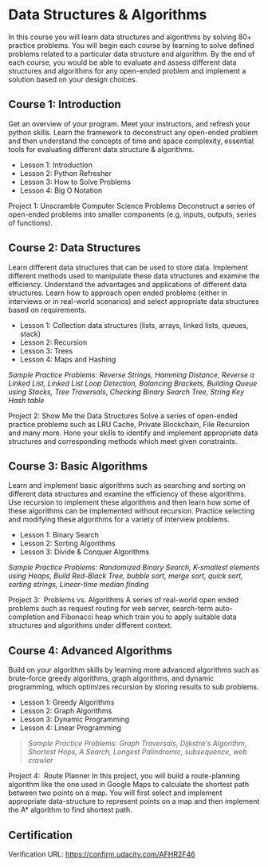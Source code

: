 # Data Structures & Algorithms

In this course you will learn data structures and algorithms by solving 80+ practice problems. You will begin each course by learning to solve defined problems related to a particular data structure and algorithm. By the end of each course, you would be able to evaluate and assess different data structures and algorithms for any open-ended problem and implement a solution based on your design choices.

## Course 1: Introduction

Get an overview of your program. Meet your instructors, and refresh your python skills. Learn the framework to
deconstruct any open-ended problem and then understand the concepts of time and space complexity, essential tools
for evaluating different data structure & algorithms.

- Lesson 1: Introduction
- Lesson 2: Python Refresher
- Lesson 3: How to Solve Problems
- Lesson 4: Big O Notation

Project 1: Unscramble Computer Science Problems
Deconstruct a series of open-ended problems into smaller components (e.g, inputs, outputs, series of functions).

## Course 2: Data Structures

Learn different data structures that can be used to store data. Implement different methods used to manipulate these
data structures and examine the efficiency. Understand the advantages and applications of different data structures.
Learn how to approach open ended problems (either in interviews or in real-world scenarios) and select appropriate
data structures based on requirements.

- Lesson 1: Collection data structures (lists, arrays, linked lists, queues, stack)
- Lesson 2: Recursion
- Lesson 3: Trees
- Lesson 4: Maps and Hashing

*Sample Practice Problems: Reverse Strings, Hamming Distance, Reverse a Linked List, Linked List Loop Detection,*
*Balancing Brackets, Building Queue using Stacks, Tree Traversals, Checking Binary Search Tree, String Key Hash*
*table*

Project 2: Show Me the Data Structures
Solve a series of open-ended practice problems such as LRU Cache, Private Blockchain, File Recursion and
many more. Hone your skills to identify and implement appropriate data structures and corresponding methods
which meet given constraints.

## Course 3: Basic Algorithms

Learn and implement basic algorithms such as searching and sorting on different data structures and examine the
efficiency of these algorithms. Use recursion to implement these algorithms and then learn how some of these
algorithms can be implemented without recursion. Practice selecting and modifying these algorithms for a variety of
interview problems.

- Lesson 1: Binary Search
- Lesson 2: Sorting Algorithms
- Lesson 3: Divide & Conquer Algorithms

*Sample Practice Problems: Randomized Binary Search, K-smallest elements using Heaps, Build Red-Black Tree,*
*bubble sort, merge sort, quick sort, sorting strings, Linear-time median finding*

Project 3: ​ Problems vs. Algorithms
A series of real-world open ended problems such as request routing for web server, search-term auto-completion
and Fibonacci heap which train you to apply suitable data structures and algorithms under different context.

## Course 4: Advanced Algorithms

Build on your algorithm skills by learning more advanced algorithms such as brute-force greedy algorithms, graph
algorithms, and dynamic programming, which optimizes recursion by storing results to sub problems.

- Lesson 1: Greedy Algorithms
- Lesson 2: Graph Algorithms
- Lesson 3: Dynamic Programming
- Lesson 4: Linear Programming

> *Sample Practice Problems: Graph Traversals, Dijkstra's Algorithm, Shortest Hops, A Search, Longest Palindromic, subsequence, web crawler*

Project 4: ​ Route Planner
In this project, you will build a route-planning algorithm like the one used in Google Maps to calculate the shortest
path between two points on a map. You will first select and implement appropriate data-structure to represent
points on a map and then implement the A* algorithm to find shortest path.

## Certification

Verification URL: <https://confirm.udacity.com/AFHR2F46>
